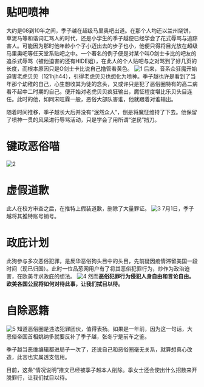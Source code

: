 # 贴吧喷神
大约是08到10年之间，季子越在超级马里奥吧出道。在那个人均还以兰州烧饼，草泥马等和谐词汇骂人的时代，还是小学生的季子越便已经学会了花式辱骂与追踪害人。可能因为那时他年龄小个子小迈出去的步子也小，他便只得将目光放在超级马里奥吧等任天堂系贴吧之中。一个著名的例子便是对某个叫O剑士卡比的吧友的追杀式辱骂（被他迫害的还有HIDE姐），在此人的个人贴吧与之对骂到了好几页的长度，而根本原因只是O剑士卡比说自己撸管看黄色。
![1](https://user-images.githubusercontent.com/71748972/93970506-c65d2380-fd5d-11ea-8342-5800af63a7d3.png)
后来，音系众狂魔开始迫害老虎贝贝（121hjh44），引得老虎贝贝也想化为喷神。季子越也许是看到了当年那个幼稚的自己，心生想收其为徒的念头，又或许只是犯了恶俗圈特有的高二病看不起中二时期的自己。便开始对老虎贝贝疯狂输出，魔怔程度堪比乐贝头目连任。此时的他，如同宋旺霖一般，恶俗大部队害谁，他就跟着对谁输出。

随着时间推移，季子越长大后并没有“泯然众人”，倒是将魔怔维持了下去。他保留了喷神一贯的风采进行辱骂活动，只是学会了用所谓“逆民”挡刀。

# 键政恶俗喵
![2](https://user-images.githubusercontent.com/71748972/93970519-cc530480-fd5d-11ea-996d-3bd73da74446.PNG)

# 虚假道歉
此人在校方审查之后，在推特上假装道歉，删除了大量罪证。
![3](https://esugou.t91y.com/images/thumb/0/0f/Jidq.jpg/600px-Jidq.jpg)
7月1日，季子越将其推特账号销号。

# 政庇计划
此狗参与多次恶俗犯罪，是反华恶俗狗头目中的头目，先前疑因疫情滞留美国一段时间（现已归国）。此时一位品葱网用户有了将其恶俗犯罪行为，炒作为政治迫害，在欧美寻求政庇的想法。
![4](https://esugou.t91y.com/images/thumb/8/87/Jizb.PNG/600px-Jizb.PNG)
然而**恶俗犯罪行为侵犯人身自由和言论自由。欧美各国公民将如何对待此事，让我们拭目以待。**

# 自除恶籍
![5](https://esugou.t91y.com/images/thumb/b/b5/Ji2.jpg/600px-Ji2.jpg)
知道恶俗圈是违法犯罪团伙，值得表扬。如果是一年前，因为这一句话，大恶俗帝国首相姚纳多就要反补了季子越，张冬宁是前车之鉴。

季子越当恶维编辑都进局子一次了，还说自己和恶俗圈毫无关系，就算想真心改造，此言也实属透支信用。

目前，这条“情况说明”推文已经被季子越本人削除。季女士还会使出什么招数来开脱罪行，让我们拭目以待。

